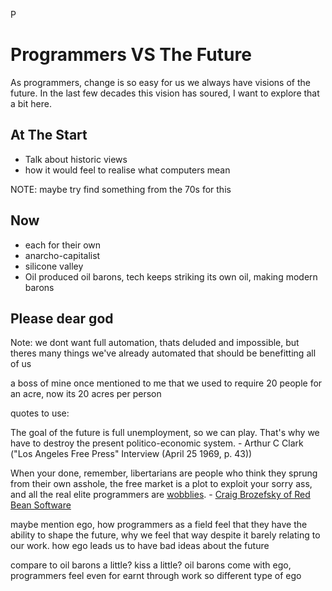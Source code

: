 P
# Programmers VS The Future
As programmers, change is so easy for us we always have visions of the future. In the last few decades this vision has soured, I want to explore that a bit here.

## At The Start
- Talk about historic views
- how it would feel to realise what computers mean


NOTE: maybe try find something from the 70s for this

## Now
- each for their own
- anarcho-capitalist
- silicone valley
- Oil produced oil barons, tech keeps striking its own oil, making modern barons

## Please dear god
Note: we dont want full automation, thats deluded and impossible, but theres many things we've already automated that should be benefitting all of us

a boss of mine once mentioned to me that we used to require 20 people for an acre, now its 20 acres per person

quotes to use:

The goal of the future is full unemployment, so we can play. That's why we have to destroy the present politico-economic system. - Arthur C Clark ("Los Angeles Free Press" Interview (April 25 1969, p. 43))

When your done, remember, libertarians are people who think they
sprung from their own asshole, the free market is a plot to
exploit your sorry ass, and all the real elite programmers are
[wobblies](https://en.wikipedia.org/wiki/Industrial_Workers_of_the_World). - [Craig Brozefsky of Red Bean Software](https://www.nongnu.org/ratpoison/inspiration.html)

maybe mention ego, how programmers as a field feel that they have the ability to shape the future, why we feel that way despite it barely relating to our work. how ego leads us to have bad ideas about the future

compare to oil barons a little? kiss a little?
oil barons come with ego, programmers feel even for earnt through work so different type of ego